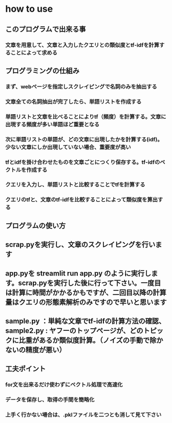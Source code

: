 # how to use

## このプログラムで出来る事

### 文章を用意して、文章と入力したクエリとの類似度とtf-idfを計算することによって求める

## プログラミングの仕組み

### まず、webページを指定しスクレイピングで名詞のみを抽出する

### 文章全ての名詞抽出が完了したら、単語リストを作成する

### 単語リストと文章を比べることによりtf（頻度）を計算する。文章に出現する頻度が多い単語ほど重要となる

### 次に単語リストの単語が、どの文章に出現したかを計算する(idf)。少ない文章にしか出現していない場合、重要度が高い

### tfとidfを掛け合わせたものを文章ごとにつくり保存する。tf-idfのベクトルを作成する

### クエリを入力し、単語リストと比較することでtfを計算する

### クエリのtfと、文章のtf-idfを比較することによって類似度を算出する

## プログラムの使い方

## scrap.pyを実行し、文章のスクレイピングを行います

## app.pyを streamlit run app.py のように実行します。scrap.pyを実行した後に行って下さい。一度目は計算に時間がかかるかもですが、二回目以降の計算量はクエリの形態素解析のみですので早いと思います

## sample.py ：単純な文章でtf-idfの計算方法の確認、sample2.py : ヤフーのトップページが、どのトピックに比重があるか類似度計算。（ノイズの手動で除かないの精度が悪い）

## 工夫ポイント

### for文を出来るだけ使わずにベクトル処理で高速化

### データを保存し、取得の手間を簡略化

### 上手く行かない場合は、.pklファイルを二つとも消して見て下さい


